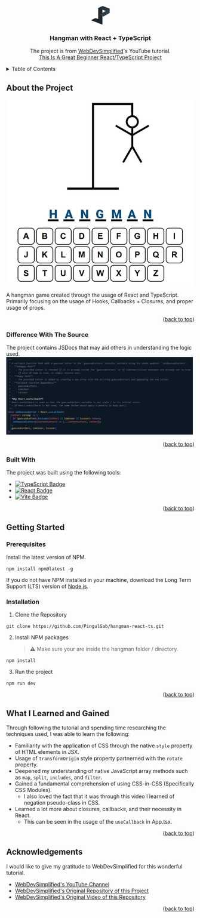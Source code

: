 <a id="readme-top"></a>

<!-- Overview -->
<div align="center">
<a href="https://www.linkedin.com/in/pinguljan/">
    <img src="./images/jp-logo.png" width="50px" height="50px"/>
</a>

### Hangman with React + TypeScript

<p>
    The project is from <a href="https://github.com/WebDevSimplified">WebDevSimplified</a>'s YouTube tutorial.
    <br>
    <a href="https://www.youtube.com/watch?v=-ONUyenGnWw">This Is A Great Beginner React/TypeScript Project</a>
</p>
</div>

<!-- Table of Contents -->
<details>
    <summary>
        Table of Contents
    </summary>
    <ol>
        <li>
            <a href="#about-the-project">About the Project</a>
            <ul>
                <li>
                    <a href="#difference-with-the-source">Difference with the Source</a>
                </li>
                <li>
                    <a href="#built-with">Built With</a>
                </li>
            </ul>
        </li>
        <li>
             <a href="#getting-started">Getting Started</a>
             <ul>
                <li>
                    <a href="#prerequisites">Prerequisites</a>
                </li>
                <li>
                    <a href="#installation">Installation</a>
                </li>
            </ul>
        </li>
        <li>
            <a href="#what-i-learned-and-gained">What I Learned and Gained</a>
        </li>
        <li>
            <a href="#acknowledgements">Acknowledgements</a>
        </li>
    </ol>
</details>

<!-- About the Project -->

## About the Project

<div align="center">
    <img src="./images/hangman.png" alt="Hangman Image"/>
</div>

A hangman game created through the usage of React and TypeScript. Primarily focusing on the usage of Hooks, Callbacks + Closures, and proper usage of props.

<p align="right">(<a href="#readme-top">back to top</a>)</p>

### Difference With The Source

The project contains JSDocs that may aid others in understanding the logic used.
<img src="./images/jsdocs-sample.png" alt="JsDocs Sample" width="500px" />

<p align="right">(<a href="#readme-top">back to top</a>)</p>

### Built With

The project was built using the following tools:

- [![TypeScript Badge](https://img.shields.io/badge/TypeScript-3178C6?style=for-the-badge&logo=typescript&logoColor=ffffff)](https://www.typescriptlang.org/)
- [![React Badge](https://img.shields.io/badge/React-20232A?style=for-the-badge&logo=react&logoColor=61DAFB)](https://react.dev/)
- [![Vite Badge](https://img.shields.io/badge/Vite-646CFF?style=for-the-badge&logo=vite&logoColor=ffffff)](https://vite.dev/)

<p align="right">(<a href="#readme-top">back to top</a>)</p>

<!-- Getting Started -->

## Getting Started

### Prerequisites

Install the latest version of NPM.

```
npm install npm@latest -g
```

If you do not have NPM installed in your machine, download the Long Term Support (LTS) version of [Node.js](https://nodejs.org/en).

### Installation

1. Clone the Repository

```
git clone https://github.com/PingulGab/hangman-react-ts.git
```

2. Install NPM packages
   > ⚠ Make sure your are inside the hangman folder / directory.

```
npm install
```

3. Run the project

```
npm run dev
```

<p align="right">(<a href="#readme-top">back to top</a>)</p>

<!-- My Takeaways -->

## What I Learned and Gained

Through following the tutorial and spending time researching the techniques used, I was able to learn the following:

- Familiarity with the application of CSS through the native `style` property of HTML elements in JSX.
- Usage of `transformOrigin` style property partnerned with the `rotate` property.
- Deepened my understanding of native JavaScript array methods such as `map`, `split`, `includes`, and `filter`.
- Gained a fundamental comprehension of using CSS-in-CSS (Specifically CSS Modules).
  - I also loved the fact that it was through this video I learned of negation pseudo-class in CSS.
- Learned a lot more about closures, callbacks, and their necessity in React.
  - This can be seen in the usage of the `useCallback` in App.tsx.

<p align="right">(<a href="#readme-top">back to top</a>)</p>

<!-- Acknowledgements -->

## Acknowledgements

I would like to give my gratitude to WebDevSimplified for this wonderful tutorial.

- [WebDevSimplified's YouTube Channel](https://www.youtube.com/@WebDevSimplified)
- [WebDevSimplified's Original Repository of this Project](https://github.com/WebDevSimplified/react-hangman)
- [WebDevSimplified's Original Video of this Repository](https://www.youtube.com/watch?v=-ONUyenGnWw)

<p align="right">(<a href="#readme-top">back to top</a>)</p>

